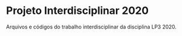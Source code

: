 # Projeto Interdisciplinar 2020
Arquivos e códigos do trabalho interdisciplinar da disciplina LP3 2020.

